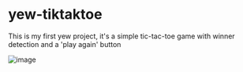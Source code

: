 # yew-tiktaktoe
This is my first yew project, it's a simple tic-tac-toe game with winner detection and a 'play again' button


![image](https://user-images.githubusercontent.com/20617764/207341430-c344dd25-1c37-4ef1-b856-5aaacecf77de.png)
